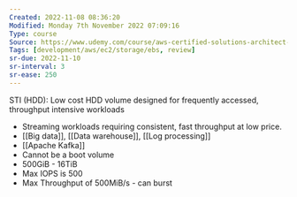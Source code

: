 ```yaml
---
Created: 2022-11-08 08:36:20
Modified: Monday 7th November 2022 07:09:16
Type: course
Source: https://www.udemy.com/course/aws-certified-solutions-architect-associate-saa-c01/?xref=E0Aed11STH4LPUQvCz0GJFABTmM=
Tags: [development/aws/ec2/storage/ebs, review]
sr-due: 2022-11-10
sr-interval: 3
sr-ease: 250
---
```


STI (HDD): Low cost HDD volume designed for frequently accessed, throughput intensive workloads

- Streaming workloads requiring consistent, fast throughput at low price.
- [[Big data]], [[Data warehouse]], [[Log processing]]
- [[Apache Kafka]]
- Cannot be a boot volume
- 500GiB - 16TiB
- Max IOPS is 500
- Max Throughput of 500MiB/s - can burst